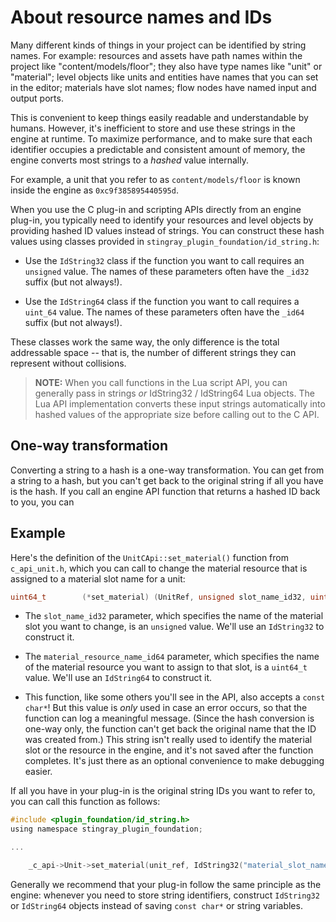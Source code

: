 # About resource names and IDs

Many different kinds of things in your project can be identified by string names. For example: resources and assets have path names within the project like "content/models/floor"; they also have type names like "unit" or "material"; level objects like units and entities have names that you can set in the editor; materials have slot names; flow nodes have named input and output ports.

This is convenient to keep things easily readable and understandable by humans. However, it's inefficient to store and use these strings in the engine at runtime. To maximize performance, and to make sure that each identifier occupies a predictable and consistent amount of memory, the engine converts most strings to a *hashed* value internally.

For example, a unit that you refer to as `content/models/floor` is known inside the engine as `0xc9f385895440595d`.

When you use the C plug-in and scripting APIs directly from an engine plug-in, you typically need to identify your resources and level objects by providing hashed ID values instead of strings. You can construct these hash values using classes provided in `stingray_plugin_foundation/id_string.h`:

-	Use the `IdString32` class if the function you want to call requires an `unsigned` value. The names of these parameters often have the `_id32` suffix (but not always!).

-	Use the `IdString64` class if the function you want to call requires a `uint_64` value. The names of these parameters often have the `_id64` suffix (but not always!).

These classes work the same way, the only difference is the total addressable space -- that is, the number of different strings they can represent without collisions.

>	**NOTE:** When you call functions in the Lua script API, you can generally pass in strings *or* IdString32 / IdString64 Lua objects. The Lua API implementation converts these input strings automatically into hashed values of the appropriate size before calling out to the C API.

## One-way transformation

Converting a string to a hash is a one-way transformation. You can get from a string to a hash, but you can't get back to the original string if all you have is the hash. If you call an engine API function that returns a hashed ID back to you, you can

## Example

Here's the definition of the `UnitCApi::set_material()` function from `c_api_unit.h`, which you can call to change the material resource that is assigned to a material slot name for a unit:

~~~c
uint64_t        (*set_material) (UnitRef, unsigned slot_name_id32, uint64_t material_resource_name_id64, const char *optional_debug_material_resource_name, unsigned debug_suppress_slot_assignment_warning);
~~~

-	The `slot_name_id32` parameter, which specifies the name of the material slot you want to change, is an `unsigned` value. We'll use an `IdString32` to construct it.

-	The `material_resource_name_id64` parameter, which specifies the name of the material resource you want to assign to that slot, is a `uint64_t` value. We'll use an `IdString64` to construct it.

-	This function, like some others you'll see in the API, also accepts a `const char*`! But this value is *only* used in case an error occurs, so that the function can log a meaningful message. (Since the hash conversion is one-way only, the function can't get back the original name that the ID was created from.) This string isn't really used to identify the material slot or the resource in the engine, and it's not saved after the function completes. It's just there as an optional convenience to make debugging easier.

If all you have in your plug-in is the original string IDs you want to refer to, you can call this function as follows:

~~~c
#include <plugin_foundation/id_string.h>
using namespace stingray_plugin_foundation;

...

	_c_api->Unit->set_material(unit_ref, IdString32("material_slot_name").id(), IdString32("content/materials/orange").id(), "orange", 0);
~~~

Generally we recommend that your plug-in follow the same principle as the engine: whenever you need to store string identifiers, construct `IdString32` or `IdString64` objects instead of saving `const char*` or string variables.
